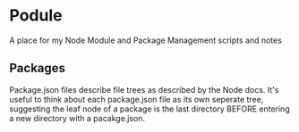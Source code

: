 # Podule
A place for my Node Module and Package Management scripts and notes

## Packages
Package.json files describe file trees as described by the Node docs. It's useful to think about each package.json file as its own seperate tree, suggesting the leaf node of a package is the last directory BEFORE entering a new directory with a pacakge.json.

